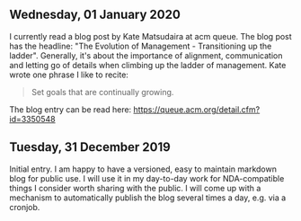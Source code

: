 ## Wednesday, 01 January 2020
I currently read a blog post by Kate Matsudaira at acm queue. The blog post has the headline: "The
Evolution of Management - Transitioning up the ladder". Generally, it's about the importance of
alignment, communication and letting go of details when climbing up the ladder of management. Kate
wrote one phrase I like to recite:
> Set goals that are continually growing.

The blog entry can be read here: https://queue.acm.org/detail.cfm?id=3350548


## Tuesday, 31 December 2019
Initial entry. I am happy to have a versioned, easy to maintain markdown blog for public use.
I will use it in my day-to-day work for NDA-compatible things I consider worth sharing with the
public. I will come up with a mechanism to automatically publish the blog several times a day, e.g.
via a cronjob.
